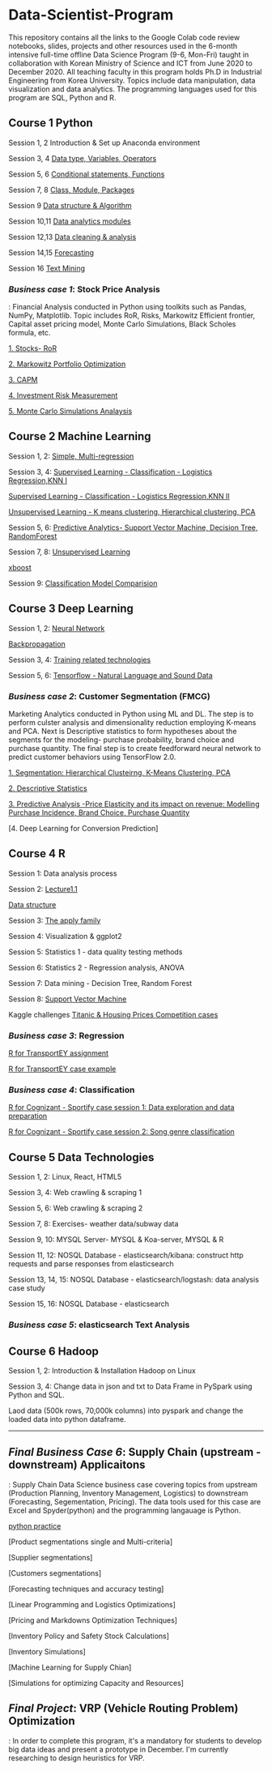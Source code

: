 # Data-Scientist-Program 

This repository contains all the links to the Google Colab code review notebooks, slides, projects and other resources used in the 6-month intensive full-time offline Data Science Program (9-6, Mon-Fri) taught in collaboration with Korean Ministry of Science and ICT from June 2020 to December 2020. All teaching faculty in this program holds Ph.D in Industrial Engineering from Korea University. Topics include data manipulation, data visualization and data analytics. The programming languages used for this program are SQL, Python and R. 


## Course 1 Python 

Session 1, 2  Introduction & Set up Anaconda environment 

Session 3, 4  [Data type, Variables, Operators](https://colab.research.google.com/drive/1M3c6j2i1HrUm5kX9ICKTqobDgmHITuao)

Session 5, 6  [Conditional statements, Functions](https://colab.research.google.com/drive/1Jn1LwwI2ZgVZ_j-tgMfg5yUNe_oG5JtD)

Session 7, 8  [Class, Module, Packages](https://colab.research.google.com/drive/1-5EEk8JljwaTiev5uy5kH42-ENX3buDG#scrollTo=yMrK0uEBexsZ)

Session 9     [Data structure & Algorithm](https://colab.research.google.com/drive/1uULTdRm_VFxS-_JKYWCBlhHHdESHk9rc)

Session 10,11 [Data analytics modules](https://colab.research.google.com/drive/1TZYuVFyx3u05Q9hPF8fXg-gW9IQ9KWS4)

Session 12,13 [Data cleaning & analysis](https://colab.research.google.com/drive/147WJGYzAnjKjVtuEqrPnkAfvw5xbvz-h#scrollTo=lmzFmp6UBpR3)

Session 14,15 [Forecasting](https://colab.research.google.com/drive/1arTmU04ouXX-z1XA-PqKDxHH9Hu3wglk)

Session 16 [Text Mining](https://colab.research.google.com/drive/1yWYjcXzx8cuEL1Di0spPi-r8JAuRRoWs#scrollTo=vbngzDXbEsvh)

### *Business case 1*: Stock Price Analysis  

: Financial Analysis conducted in Python using toolkits such as Pandas, NumPy, Matplotlib. Topic includes RoR, Risks, Markowitz Efficient frontier, Capital asset pricing model, Monte Carlo Simulations, Black Scholes formula, etc. 

[1. Stocks- RoR](https://colab.research.google.com/drive/1bg995tce8UTshT2lowAqHEZrNTOiBKmY)

[2. Markowitz Portfolio Optimization](https://colab.research.google.com/drive/1XD7VsH-XhLJoRsGVWWVC0Ko5_ucqNvA5)  

[3. CAPM](https://colab.research.google.com/drive/16rNklenIdWIa4qAYtAz9kHpuLS-sed9i) 

[4. Investment Risk Measurement](https://colab.research.google.com/drive/1bMPfcfbXY6jd0g1czZCrBp7Vs9eC0DMi#scrollTo=0WT1CRwrQHU_)

[5. Monte Carlo Simulations Analaysis](https://colab.research.google.com/drive/1xq7aExJpw0WJeYxzmSvJTgNgR67AnVKb)


## Course 2 Machine Learning 

Session 1, 2: [Simple, Multi-regression](https://colab.research.google.com/drive/1lOOGLjasUdmt0fcdIVQQWEYawvEeRfpv)

Session 3, 4: [Supervised Learning - Classification - Logistics Regression,KNN I](https://colab.research.google.com/drive/1LoDrEItc0ymSvVJGPf1_GRU1HD2KnLHP) 

[Supervised Learning - Classification - Logistics Regression,KNN II](https://colab.research.google.com/drive/1QtZxJPXaWNPBlP0fJndUAXtXm8DNYAhE) 

[Unsupervised Learning - K means clustering, Hierarchical clustering, PCA](https://colab.research.google.com/drive/1lEmZEP8lApeC40Nd3m2vkbevf3iseGC4)

Session 5, 6: [Predictive Analytics- Support Vector Machine, Decision Tree, RandomForest](https://colab.research.google.com/drive/18rgkVLqmiaTSNeqAYLXJuExFeh7PpZiq)

Session 7, 8: [Unsupervised Learning](https://colab.research.google.com/drive/1x09-GI593uhgrW9-1Us1CHFt6Zgdaryu)

[xboost](https://colab.research.google.com/drive/1rmZS1Bl0McIM9-M96GBtY-_iN5CQfqr2#scrollTo=UHZQnq_-arms)

Session 9: [Classification Model Comparision](https://colab.research.google.com/drive/1fnoFpeGoyPM6gsC58j_pFWbsDZGIAGNj#scrollTo=8sIU-FD3oHFP)


## Course 3 Deep Learning 

Session 1, 2: [Neural Network](https://colab.research.google.com/drive/10xE0DlLgEEmPDp0NFiDqxf4mO6rGPmO7)

[Backpropagation](https://colab.research.google.com/drive/1JDQsPzCD8W-bojnsoMyKUC79fIjP7Y2c)

Session 3, 4: [Training related technologies](https://colab.research.google.com/drive/1aYmva_jjWyD5UeCHCuA8iAxEi3aHgOYn) 

Session 5, 6: [Tensorflow - Natural Language and Sound Data](https://colab.research.google.com/drive/1t1X36bGZBzHhr_64Q1YzvkBLOsInH_5K#scrollTo=GO7sB2HUYQYk) 

### *Business case 2*: Customer Segmentation (FMCG)  

Marketing Analytics conducted in Python using ML and DL. The step is to perform culster analysis and dimensionality reduction employing K-means and PCA. Next is Descriptive statistics to form hypotheses about the segments for the modeling- purchase probability, brand choice and purchase quantity. The final step is to create feedforward neural network to predict customer behaviors using TensorFlow 2.0.

[1. Segmentation: Hierarchical Clusteirng, K-Means Clustering, PCA](https://colab.research.google.com/drive/1-2kIfx3HJaa6LRCowGLsUk4A4EU05Pwz#scrollTo=cu11MrhsvhJQ)

[2. Descriptive Statistics](https://colab.research.google.com/drive/1qe0LtgO1BDAiOb6UrBParTXutwBHqX5M)

[3. Predictive Analysis -Price Elasticity and its impact on revenue: Modelling Purchase Incidence, Brand Choice, Purchase Quantity](https://colab.research.google.com/drive/1gbWrs6o6-MJSwAGkFN1OnYUvCEvC3RS9)

[4. Deep Learning for Conversion Prediction] 


## Course 4 R 

Session 1: Data analysis process  

Session 2: [Lecture1.1](https://colab.research.google.com/drive/1Tw7gn4JhrWdBP114n3sXaE3GMJgWsOm2)

[Data structure](https://colab.research.google.com/drive/185vcHJzAKCbko37MG-QkcxoiIkRZDANT#scrollTo=gMKQCwNglkHe)

Session 3: [The apply family](https://colab.research.google.com/drive/1l6TG8E5Mjm7pyRmXjahZRtAwlUO5twGy#scrollTo=4qYrAjhK4I3L&uniqifier=2)

Session 4: Visualization & ggplot2
 
Session 5: Statistics 1 - data quality testing methods

Session 6: Statistics 2 - Regression analysis, ANOVA  

Session 7: Data mining - Decision Tree, Random Forest

Session 8: [Support Vector Machine](https://colab.research.google.com/drive/1QjhmbrwDcGhVDlYCT0_phO01Z-CNGh-R#scrollTo=k0LkOhur09Mm)

Kaggle challenges
[Titanic & Housing Prices Competition cases](https://colab.research.google.com/drive/1fdy9yqUYVOuRKgQCmFpbuRhYCnYa_kXk)

### *Business case 3*: Regression

[R for TransportEY assignment](https://colab.research.google.com/drive/1d0jfqrtZSD5Zk2A6Qx802bhI2FBzhnMi#scrollTo=yEx4m4lmDe-4) 

[R for TransportEY case example](https://colab.research.google.com/drive/1rl5CuD6JvIjvzFhs-2OdrKw9uvmvNCGM)

### *Business case 4*: Classification 
[R for Cognizant - Sportify case session 1: Data exploration and data preparation](https://colab.research.google.com/drive/1xTFBaoqvhaviLRf6bPslDpaMXvTsRVLK)

[R for Cognizant - Sportify case session 2: Song genre classification](https://colab.research.google.com/drive/1apIwvmIWgPFEoNam9IHQtDRyFNyNuSwy)


## Course 5 Data Technologies 

Session 1, 2: Linux, React, HTML5

Session 3, 4: Web crawling & scraping 1

Session 5, 6: Web crawling & scraping 2

Session 7, 8: Exercises- weather data/subway data

Session 9, 10: MYSQL Server- MYSQL & Koa-server, MYSQL & R

Session 11, 12: NOSQL Database - elasticsearch/kibana: construct http requests and parse responses from elasticsearch

Session 13, 14, 15: NOSQL Database - elasticsearch/logstash: data analysis case study 

Session 15, 16: NOSQL Database - elasticsearch 

### *Business case 5*: elasticsearch Text Analysis 


## Course 6 Hadoop

Session 1, 2: Introduction & Installation Hadoop on Linux 

Session 3, 4: Change data in json and txt to Data Frame in PySpark using Python and SQL. 

Laod data (500k rows, 70,000k columns) into pyspark and change the loaded data into python dataframe. 



--------------------------------------------------------------------------------------------------------------------------------------------------------------------------------

## *Final Business Case 6*: Supply Chain (upstream - downstream) Applicaitons 
: Supply Chain Data Science business case covering topics from upstream (Production Planning, Inventory Management, Logistics) to downstream (Forecasting, Segementation, Pricing). The data tools used for this case are Excel and Spyder(python) and the programming langauage is Python.

[python practice](https://colab.research.google.com/drive/1TwD_YuHhTArlznBqCqw3whvuI1afbwvw#scrollTo=JSGg4ptWryTk)

[Product segmentations single and Multi-criteria]

[Supplier segmentations]

[Customers segmentations]

[Forecasting techniques and accuracy testing]

[Linear Programming and Logistics Optimizations]

[Pricing and Markdowns Optimization Techniques]

[Inventory Policy and Safety Stock Calculations] 

[Inventory Simulations]

[Machine Learning for Supply Chian]

[Simulations for optimizing Capacity and Resources] 

## *Final Project*: VRP (Vehicle Routing Problem) Optimization 
: In order to complete this program, it's a mandatory for students to develop big data ideas and present a prototype in December. I'm currently researching to design heuristics for VRP. 



